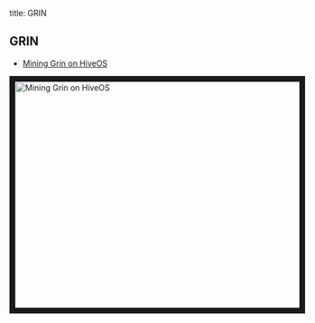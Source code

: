 title: GRIN

## GRIN
- <a href="https://www.youtube.com/watch?v=OhKs95AAO5c">Mining Grin on HiveOS</a>

<a href="http://www.youtube.com/watch?feature=player_embedded&v=OhKs95AAO5c
" target="_blank"><img src="http://img.youtube.com/vi/OhKs95AAO5c/0.jpg"
alt="Mining Grin on HiveOS" width="630" height="400" border="10" /></a>
